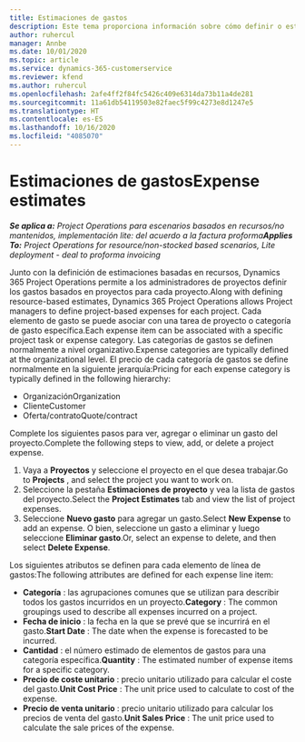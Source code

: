 ```yaml
---
title: Estimaciones de gastos
description: Este tema proporciona información sobre cómo definir o estimar los gastos basados en proyectos.
author: ruhercul
manager: Annbe
ms.date: 10/01/2020
ms.topic: article
ms.service: dynamics-365-customerservice
ms.reviewer: kfend
ms.author: ruhercul
ms.openlocfilehash: 2afe4ff2f84fc5426c409e6314da73b11a4de281
ms.sourcegitcommit: 11a61db54119503e82faec5f99c4273e8d1247e5
ms.translationtype: HT
ms.contentlocale: es-ES
ms.lasthandoff: 10/16/2020
ms.locfileid: "4085070"
---
```

# <a name="expense-estimates"></a><span data-ttu-id="6e12d-103">Estimaciones de gastos</span><span class="sxs-lookup"><span data-stu-id="6e12d-103">Expense estimates</span></span>
<span data-ttu-id="6e12d-104">_**Se aplica a:** Project Operations para escenarios basados en recursos/no mantenidos, implementación lite: del acuerdo a la factura proforma_</span><span class="sxs-lookup"><span data-stu-id="6e12d-104">_**Applies To:** Project Operations for resource/non-stocked based scenarios, Lite deployment - deal to proforma invoicing_</span></span>

<span data-ttu-id="6e12d-105">Junto con la definición de estimaciones basadas en recursos, Dynamics 365 Project Operations permite a los administradores de proyectos definir los gastos basados en proyectos para cada proyecto.</span><span class="sxs-lookup"><span data-stu-id="6e12d-105">Along with defining resource-based estimates, Dynamics 365 Project Operations allows Project managers to define project-based expenses for each project.</span></span> <span data-ttu-id="6e12d-106">Cada elemento de gasto se puede asociar con una tarea de proyecto o categoría de gasto específica.</span><span class="sxs-lookup"><span data-stu-id="6e12d-106">Each expense item can be associated with a specific project task or expense category.</span></span> <span data-ttu-id="6e12d-107">Las categorías de gastos se definen normalmente a nivel organizativo.</span><span class="sxs-lookup"><span data-stu-id="6e12d-107">Expense categories are typically defined at the organizational level.</span></span> <span data-ttu-id="6e12d-108">El precio de cada categoría de gastos se define normalmente en la siguiente jerarquía:</span><span class="sxs-lookup"><span data-stu-id="6e12d-108">Pricing for each expense category is typically defined in the following hierarchy:</span></span>

- <span data-ttu-id="6e12d-109">Organización</span><span class="sxs-lookup"><span data-stu-id="6e12d-109">Organization</span></span>
- <span data-ttu-id="6e12d-110">Cliente</span><span class="sxs-lookup"><span data-stu-id="6e12d-110">Customer</span></span>
- <span data-ttu-id="6e12d-111">Oferta/contrato</span><span class="sxs-lookup"><span data-stu-id="6e12d-111">Quote/contract</span></span>

<span data-ttu-id="6e12d-112">Complete los siguientes pasos para ver, agregar o eliminar un gasto del proyecto.</span><span class="sxs-lookup"><span data-stu-id="6e12d-112">Complete the following steps to view, add, or delete a project expense.</span></span>

1. <span data-ttu-id="6e12d-113">Vaya a **Proyectos** y seleccione el proyecto en el que desea trabajar.</span><span class="sxs-lookup"><span data-stu-id="6e12d-113">Go to **Projects** , and select the project you want to work on.</span></span>
2. <span data-ttu-id="6e12d-114">Seleccione la pestaña **Estimaciones de proyecto** y vea la lista de gastos del proyecto.</span><span class="sxs-lookup"><span data-stu-id="6e12d-114">Select the **Project Estimates** tab and view the list of project expenses.</span></span>
3. <span data-ttu-id="6e12d-115">Seleccione **Nuevo gasto** para agregar un gasto.</span><span class="sxs-lookup"><span data-stu-id="6e12d-115">Select **New Expense** to add an expense.</span></span> <span data-ttu-id="6e12d-116">O bien, seleccione un gasto a eliminar y luego seleccione **Eliminar gasto**.</span><span class="sxs-lookup"><span data-stu-id="6e12d-116">Or, select an expense to delete, and then select **Delete Expense**.</span></span>

<span data-ttu-id="6e12d-117">Los siguientes atributos se definen para cada elemento de línea de gastos:</span><span class="sxs-lookup"><span data-stu-id="6e12d-117">The following attributes are defined for each expense line item:</span></span>

- <span data-ttu-id="6e12d-118">**Categoría** : las agrupaciones comunes que se utilizan para describir todos los gastos incurridos en un proyecto.</span><span class="sxs-lookup"><span data-stu-id="6e12d-118">**Category** : The common groupings used to describe all expenses incurred on a project.</span></span>
- <span data-ttu-id="6e12d-119">**Fecha de inicio** : la fecha en la que se prevé que se incurrirá en el gasto.</span><span class="sxs-lookup"><span data-stu-id="6e12d-119">**Start Date** : The date when the expense is forecasted to be incurred.</span></span>
- <span data-ttu-id="6e12d-120">**Cantidad** : el número estimado de elementos de gastos para una categoría específica.</span><span class="sxs-lookup"><span data-stu-id="6e12d-120">**Quantity** : The estimated number of expense items for a specific category.</span></span>
- <span data-ttu-id="6e12d-121">**Precio de coste unitario** : precio unitario utilizado para calcular el coste del gasto.</span><span class="sxs-lookup"><span data-stu-id="6e12d-121">**Unit Cost Price** : The unit price used to calculate to cost of the expense.</span></span>
- <span data-ttu-id="6e12d-122">**Precio de venta unitario** : precio unitario utilizado para calcular los precios de venta del gasto.</span><span class="sxs-lookup"><span data-stu-id="6e12d-122">**Unit Sales Price** : The unit price used to calculate the sale prices of the expense.</span></span>

